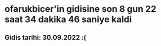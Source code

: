 # ofarukbicer'in gidisine son 8 gun 22 saat 34 dakika 46 saniye kaldi

## Gidis tarihi: 30.09.2022 :(